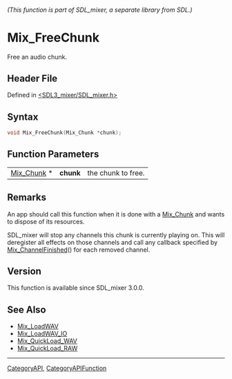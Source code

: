 ###### (This function is part of SDL_mixer, a separate library from SDL.)
# Mix_FreeChunk

Free an audio chunk.

## Header File

Defined in [<SDL3_mixer/SDL_mixer.h>](https://github.com/libsdl-org/SDL_mixer/blob/main/include/SDL3_mixer/SDL_mixer.h)

## Syntax

```c
void Mix_FreeChunk(Mix_Chunk *chunk);
```

## Function Parameters

|                          |           |                    |
| ------------------------ | --------- | ------------------ |
| [Mix_Chunk](Mix_Chunk) * | **chunk** | the chunk to free. |

## Remarks

An app should call this function when it is done with a
[Mix_Chunk](Mix_Chunk) and wants to dispose of its resources.

SDL_mixer will stop any channels this chunk is currently playing on. This
will deregister all effects on those channels and call any callback
specified by [Mix_ChannelFinished](Mix_ChannelFinished)() for each removed
channel.

## Version

This function is available since SDL_mixer 3.0.0.

## See Also

- [Mix_LoadWAV](Mix_LoadWAV)
- [Mix_LoadWAV_IO](Mix_LoadWAV_IO)
- [Mix_QuickLoad_WAV](Mix_QuickLoad_WAV)
- [Mix_QuickLoad_RAW](Mix_QuickLoad_RAW)

----
[CategoryAPI](CategoryAPI), [CategoryAPIFunction](CategoryAPIFunction)

